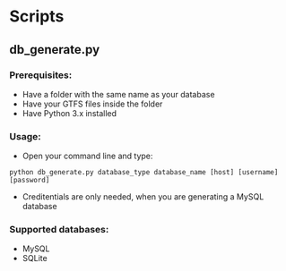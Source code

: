 # Scripts

## db_generate.py
### Prerequisites:
* Have a folder with the same name as your database
* Have your GTFS files inside the folder
* Have Python 3.x installed

### Usage:
* Open your command line and type:
```
python db_generate.py database_type database_name [host] [username] [password]
```
* Creditentials are only needed, when you are generating a MySQL database

### Supported databases:
* MySQL
* SQLite